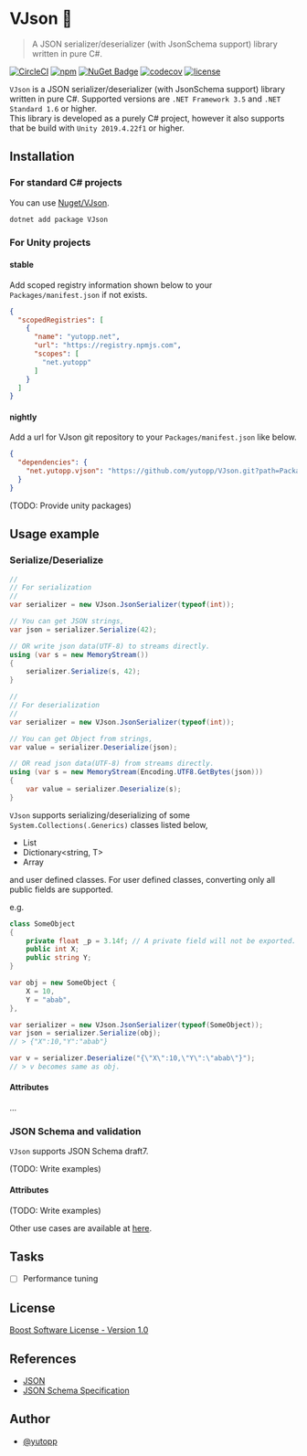# VJson 🍣

> A JSON serializer/deserializer (with JsonSchema support) library written in pure C#.

[![CircleCI](https://circleci.com/gh/yutopp/VJson.svg?style=svg)](https://circleci.com/gh/yutopp/VJson)
[![npm](https://img.shields.io/npm/v/net.yutopp.vjson)](https://www.npmjs.com/package/net.yutopp.vjson)
[![NuGet Badge](https://buildstats.info/nuget/vjson)](https://www.nuget.org/packages/VJson/)
[![codecov](https://codecov.io/gh/yutopp/VJson/branch/master/graph/badge.svg)](https://codecov.io/gh/yutopp/VJson)
[![license](https://img.shields.io/github/license/yutopp/VJson.svg)](https://github.com/yutopp/VJson/blob/master/LICENSE_1_0.txt)

`VJson` is a JSON serializer/deserializer (with JsonSchema support) library written in pure C#. Supported versions are `.NET Framework 3.5` and `.NET Standard 1.6` or higher.  
This library is developed as a purely C# project, however it also supports that be build with `Unity 2019.4.22f1` or higher.

## Installation

### For standard C# projects

You can use [Nuget/VJson](https://www.nuget.org/packages/VJson/).

```bash
dotnet add package VJson
```

### For Unity projects

#### stable

Add scoped registry information shown below to your `Packages/manifest.json` if not exists.

```json
{
  "scopedRegistries": [
    {
      "name": "yutopp.net",
      "url": "https://registry.npmjs.com",
      "scopes": [
        "net.yutopp"
      ]
    }
  ]
}
```

#### nightly

Add a url for VJson git repository to your `Packages/manifest.json` like below.

```json
{
  "dependencies": {
    "net.yutopp.vjson": "https://github.com/yutopp/VJson.git?path=Packages/net.yutopp.vjson"
  }
}
```

(TODO: Provide unity packages)

## Usage example

### Serialize/Deserialize

```csharp
//
// For serialization
//
var serializer = new VJson.JsonSerializer(typeof(int));

// You can get JSON strings,
var json = serializer.Serialize(42);

// OR write json data(UTF-8) to streams directly.
using (var s = new MemoryStream())
{
    serializer.Serialize(s, 42);
}
```

```csharp
//
// For deserialization
//
var serializer = new VJson.JsonSerializer(typeof(int));

// You can get Object from strings,
var value = serializer.Deserialize(json);

// OR read json data(UTF-8) from streams directly.
using (var s = new MemoryStream(Encoding.UTF8.GetBytes(json)))
{
    var value = serializer.Deserialize(s);
}
```

`VJson` supports serializing/deserializing of some `System.Collections(.Generics)` classes listed below,

- List<T>
- Dictionary<string, T>
- Array

and user defined classes. For user defined classes, converting only all public fields are supported.

e.g.

```csharp
class SomeObject
{
    private float _p = 3.14f; // A private field will not be exported.
    public int X;
    public string Y;
}

var obj = new SomeObject {
    X = 10,
    Y = "abab",
},

var serializer = new VJson.JsonSerializer(typeof(SomeObject));
var json = serializer.Serialize(obj);
// > {"X":10,"Y":"abab"}

var v = serializer.Deserialize("{\"X\":10,\"Y\":\"abab\"}");
// > v becomes same as obj.
```

#### Attributes

...

### JSON Schema and validation

`VJson` supports JSON Schema draft7.

(TODO: Write examples)

#### Attributes

(TODO: Write examples)

Other use cases are available at [here](https://github.com/yutopp/VJson/tree/master/Assets/VJson/Editor/Tests).

## Tasks

- [ ] Performance tuning

## License

[Boost Software License - Version 1.0](./LICENSE_1_0.txt)

## References

- [JSON](https://www.json.org/)
- [JSON Schema Specification](https://json-schema.org/specification.html)

## Author

- [@yutopp](https://github.com/yutopp)
